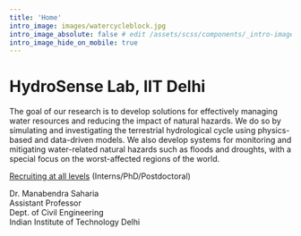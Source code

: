```yaml
---
title: 'Home'
intro_image: images/watercycleblock.jpg 
intro_image_absolute: false # edit /assets/scss/components/_intro-image.scss for full control
intro_image_hide_on_mobile: true
---
```


# HydroSense Lab, IIT Delhi

The goal of our research is to develop solutions for effectively managing water resources and reducing the impact of natural hazards. We do so by simulating and investigating the terrestrial hydrological cycle using physics-based and data-driven models. We also develop systems for monitoring and mitigating water-related natural hazards such as floods and droughts, with a special focus on the worst-affected regions of the world. 

[Recruiting at all levels](./join) (Interns/PhD/Postdoctoral)  

Dr. Manabendra Saharia   
Assistant Professor         
Dept. of Civil Engineering         
Indian Institute of Technology Delhi

